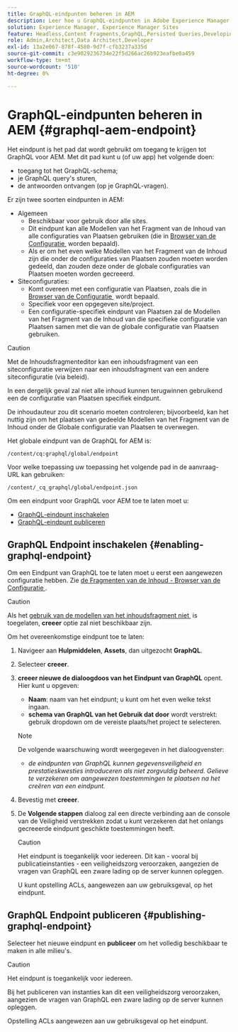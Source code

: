 ```yaml
---
title: GraphQL-eindpunten beheren in AEM
description: Leer hoe u GraphQL-eindpunten in Adobe Experience Manager beheert voor levering van inhoud zonder kop.
solution: Experience Manager, Experience Manager Sites
feature: Headless,Content Fragments,GraphQL,Persisted Queries,Developing
role: Admin,Architect,Data Architect,Developer
exl-id: 13a2e067-878f-4580-9d7f-cfb3237a335d
source-git-commit: c3e9029236734e22f5d266ac26b923eafbe0a459
workflow-type: tm+mt
source-wordcount: '510'
ht-degree: 0%

---
```


# GraphQL-eindpunten beheren in AEM {#graphql-aem-endpoint}

Het eindpunt is het pad dat wordt gebruikt om toegang te krijgen tot GraphQL voor AEM. Met dit pad kunt u (of uw app) het volgende doen:

* toegang tot het GraphQL-schema;
* je GraphQL query&#39;s sturen,
* de antwoorden ontvangen (op je GraphQL-vragen).

Er zijn twee soorten eindpunten in AEM:

* Algemeen
   * Beschikbaar voor gebruik door alle sites.
   * Dit eindpunt kan alle Modellen van het Fragment van de Inhoud van alle configuraties van Plaatsen gebruiken (die in [&#x200B; Browser van de Configuratie &#x200B;](/help/assets/content-fragments/content-fragments-configuration-browser.md#enable-content-fragment-functionality-in-configuration-browser) worden bepaald).
   * Als er om het even welke Modellen van het Fragment van de Inhoud zijn die onder de configuraties van Plaatsen zouden moeten worden gedeeld, dan zouden deze onder de globale configuraties van Plaatsen moeten worden gecreeerd.
* Siteconfiguraties:
   * Komt overeen met een configuratie van Plaatsen, zoals die in [&#x200B; Browser van de Configuratie &#x200B;](/help/assets/content-fragments/content-fragments-configuration-browser.md#enable-content-fragment-functionality-in-configuration-browser) wordt bepaald.
   * Specifiek voor een opgegeven site/project.
   * Een configuratie-specifiek eindpunt van Plaatsen zal de Modellen van het Fragment van de Inhoud van die specifieke configuratie van Plaatsen samen met die van de globale configuratie van Plaatsen gebruiken.

>[!CAUTION]
>
>Met de Inhoudsfragmenteditor kan een inhoudsfragment van een siteconfiguratie verwijzen naar een inhoudsfragment van een andere siteconfiguratie (via beleid).
>
>In een dergelijk geval zal niet alle inhoud kunnen terugwinnen gebruikend een de configuratie van Plaatsen specifiek eindpunt.
>
>De inhoudauteur zou dit scenario moeten controleren; bijvoorbeeld, kan het nuttig zijn om het plaatsen van gedeelde Modellen van het Fragment van de Inhoud onder de Globale configuratie van Plaatsen te overwegen.

Het globale eindpunt van de GraphQL for AEM is:

`/content/cq:graphql/global/endpoint`

Voor welke toepassing uw toepassing het volgende pad in de aanvraag-URL kan gebruiken:

`/content/_cq_graphql/global/endpoint.json`

Om een eindpunt voor GraphQL voor AEM toe te laten moet u:

* [GraphQL-eindpunt inschakelen](#enabling-graphql-endpoint)
* [GraphQL-eindpunt publiceren](#publishing-graphql-endpoint)

## GraphQL Endpoint inschakelen {#enabling-graphql-endpoint}

Om een Eindpunt van GraphQL toe te laten moet u eerst een aangewezen configuratie hebben. Zie [&#x200B; de Fragmenten van de Inhoud - Browser van de Configuratie &#x200B;](/help/assets/content-fragments/content-fragments-configuration-browser.md).

>[!CAUTION]
>
>Als het [&#x200B; gebruik van de modellen van het inhoudsfragment niet &#x200B;](/help/assets/content-fragments/content-fragments-configuration-browser.md) is toegelaten, **creeer** optie zal niet beschikbaar zijn.

Om het overeenkomstige eindpunt toe te laten:

1. Navigeer aan **Hulpmiddelen**, **Assets**, dan uitgezocht **GraphQL**.
1. Selecteer **creeer**.
1. **creeer nieuwe de dialoogdoos van het Eindpunt van GraphQL** opent. Hier kunt u opgeven:
   * **Naam**: naam van het eindpunt; u kunt om het even welke tekst ingaan.
   * **schema van GraphQL van het Gebruik dat door** wordt verstrekt: gebruik dropdown om de vereiste plaats/het project te selecteren.

   >[!NOTE]
   >
   >De volgende waarschuwing wordt weergegeven in het dialoogvenster:
   >
   >* *de eindpunten van GraphQL kunnen gegevensveiligheid en prestatieskwesties introduceren als niet zorgvuldig beheerd. Gelieve te verzekeren om aangewezen toestemmingen te plaatsen na het creëren van een eindpunt.*

1. Bevestig met **creeer**.
1. De **Volgende stappen** dialoog zal een directe verbinding aan de console van de Veiligheid verstrekken zodat u kunt verzekeren dat het onlangs gecreeerde eindpunt geschikte toestemmingen heeft.

   >[!CAUTION]
   >
   >Het eindpunt is toegankelijk voor iedereen. Dit kan - vooral bij publicatieinstanties - een veiligheidszorg veroorzaken, aangezien de vragen van GraphQL een zware lading op de server kunnen opleggen.
   >
   >U kunt opstelling ACLs, aangewezen aan uw gebruiksgeval, op het eindpunt.

## GraphQL Endpoint publiceren {#publishing-graphql-endpoint}

Selecteer het nieuwe eindpunt en **publiceer** om het volledig beschikbaar te maken in alle milieu&#39;s.

>[!CAUTION]
>
>Het eindpunt is toegankelijk voor iedereen.
>
>Bij het publiceren van instanties kan dit een veiligheidszorg veroorzaken, aangezien de vragen van GraphQL een zware lading op de server kunnen opleggen.
>
>Opstelling ACLs aangewezen aan uw gebruiksgeval op het eindpunt.
